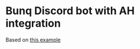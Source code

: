 # Bunq Discord bot with AH integration

Based on [this example](https://github.com/Aux/Discord.Net-Example)